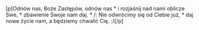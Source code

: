 [p]Odnów nas, Boże Zastępów, odnów nas * i rozjaśnij nad nami oblicze Swe, * zbawienie Swoje nam daj. * /: Nie odwrócimy się od Ciebie już, * daj nowe życie nam, a będziemy chwalić Cię. :/[/p]